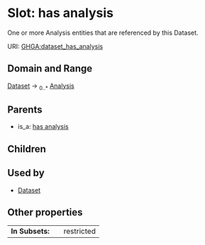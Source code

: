 
# Slot: has analysis


One or more Analysis entities that are referenced by this Dataset.

URI: [GHGA:dataset_has_analysis](https://w3id.org/GHGA/dataset_has_analysis)


## Domain and Range

[Dataset](Dataset.md) &#8594;  <sub>0..\*</sub> [Analysis](Analysis.md)

## Parents

 *  is_a: [has analysis](has_analysis.md)

## Children


## Used by

 * [Dataset](Dataset.md)

## Other properties

|  |  |  |
| --- | --- | --- |
| **In Subsets:** | | restricted |

